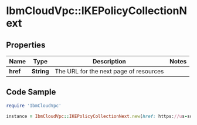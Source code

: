 # IbmCloudVpc::IKEPolicyCollectionNext

## Properties

Name | Type | Description | Notes
------------ | ------------- | ------------- | -------------
**href** | **String** | The URL for the next page of resources | 

## Code Sample

```ruby
require 'IbmCloudVpc'

instance = IbmCloudVpc::IKEPolicyCollectionNext.new(href: https://us-south.iaas.cloud.ibm.com/v1/ike_policies?start&#x3D;9d5a91a3e2cbd233b5a5b33436855ed&amp;limit&#x3D;20)
```


